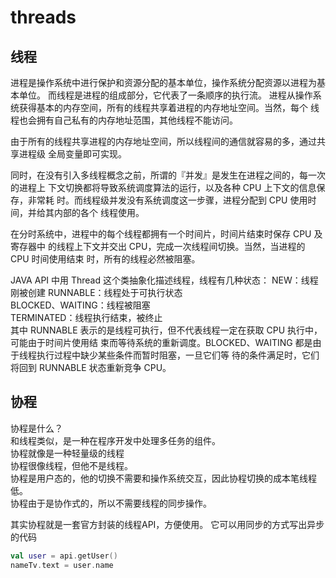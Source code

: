 # threads

## 线程
进程是操作系统中进行保护和资源分配的基本单位，操作系统分配资源以进程为基本单位。  而线程是进程的组成部分，它代表了一条顺序的执行流。
进程从操作系统获得基本的内存空间，所有的线程共享着进程的内存地址空间。当然，每个  线程也会拥有自己私有的内存地址范围，其他线程不能访问。

由于所有的线程共享进程的内存地址空间，所以线程间的通信就容易的多，通过共享进程级  全局变量即可实现。

同时，在没有引入多线程概念之前，所谓的『并发』是发生在进程之间的，每一次的进程上  下文切换都将导致系统调度算法的运行，以及各种 CPU 上下文的信息保存，非常耗  时。而线程级并发没有系统调度这一步骤，进程分配到 CPU 使用时间，并给其内部的各个  线程使用。

在分时系统中，进程中的每个线程都拥有一个时间片，时间片结束时保存 CPU 及寄存器中  的线程上下文并交出 CPU，完成一次线程间切换。当然，当进程的 CPU 时间使用结束  时，所有的线程必然被阻塞。  

JAVA API 中用 Thread 这个类抽象化描述线程，线程有几种状态：  NEW：线程刚被创建
RUNNABLE：线程处于可执行状态  
BLOCKED、WAITING：线程被阻塞  
TERMINATED：线程执行结束，被终止      
其中 RUNNABLE 表示的是线程可执行，但不代表线程一定在获取 CPU 执行中，可能由于时间片使用结  束而等待系统的重新调度。BLOCKED、WAITING 都是由于线程执行过程中缺少某些条件而暂时阻塞，一旦它们等  待的条件满足时，它们将回到 RUNNABLE 状态重新竞争 CPU。

## 协程
协程是什么？  
和线程类似，是一种在程序开发中处理多任务的组件。  
协程就像是一种轻量级的线程  
协程很像线程，但他不是线程。  
协程是用户态的，他的切换不需要和操作系统交互，因此协程切换的成本笔线程低。  
协程由于是协作式的，所以不需要线程的同步操作。  

其实协程就是一套官方封装的线程API，方便使用。
它可以用同步的方式写出异步的代码  
```kotlin
val user = api.getUser()
nameTv.text = user.name
```